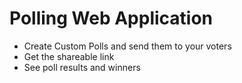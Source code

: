 # Polling Web Application 
- Create Custom Polls and send them to your voters 
- Get the shareable link 
- See poll results and winners
